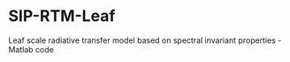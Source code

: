 # SIP-RTM-Leaf
Leaf scale radiative transfer model based on spectral invariant properties - Matlab code
